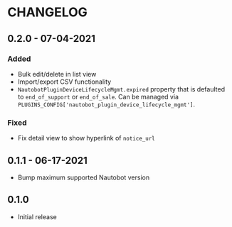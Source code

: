 # CHANGELOG

## 0.2.0 - 07-04-2021

### Added

- Bulk edit/delete in list view
- Import/export CSV functionality
- `NautobotPluginDeviceLifecycleMgmt.expired` property that is defaulted to `end_of_support` or `end_of_sale`. Can be managed via `PLUGINS_CONFIG['nautobot_plugin_device_lifecycle_mgmt']`.

### Fixed

- Fix detail view to show hyperlink of `notice_url`

## 0.1.1 - 06-17-2021

- Bump maximum supported Nautobot version

## 0.1.0

- Initial release
